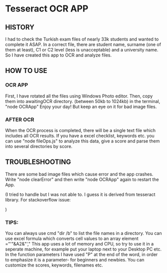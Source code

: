 # Tesseract OCR APP

## HISTORY

I had to check the Turkish exam files of nearly 33k students and wanted to complete it ASAP. In a correct file, there are student name, surname (one of them at least), C1 or C2 level (less is unacceptable) and a university name. So I have created this app to OCR and analyze files.

## HOW TO USE

### OCR APP

First, I have rotated all the files using Windows Photo editor.
Then, copy them into awaitingOCR directory. (between 50kb to 1024kb)
in the terminal,
"node OCRApp"
Enjoy your day! But keep an eye on it for bad image files.

### AFTER OCR

When the OCR process is completed, there will be a single text file which includes all OCR results. If you have a excel checklist, keywords etc. you can use
"node fileOps.js"
to analyze this data, give a score and parse them into several directories by score.

## TROUBLESHOOTING

There are some bad image files which cause error and the app crashes. Write
"node clearError"
and then write
"node OCRApp"
again to restart the App.

(I tried to handle but I was not able to. I guess it is derived from tesseract library. For stackoverflow issue:

)

### TIPS:

You can always use cmd "dir /b" to list the file names in a directory.
You can use excel formula which converts cell values to an array element ="'"&A2&"',"
This app uses a lot of memory and CPU, so try to use it in a seperate machine, for example put your laptop next to your Desktop PC etc.
In the function parameters I have used "P" at the end of the word, in order to emphasize it is a parameter- for beginners and newbies.
You can customize the scores, keywords, filenames etc.
